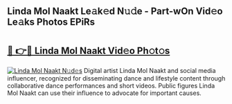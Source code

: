 ## Linda Mol Naakt Le𝚊k𝚎d N𝚞𝚍e - Part-wOn Vid𝚎o Le𝚊ks Photos EPiRs

# <h2><a href="http://fb5xkyw.evod.top/?m=Linda+Mol+Naakt">🔗 👉🔴 Linda Mol Naakt Vid𝚎o Ph𝚘t𝚘s</a></h2>

[![Linda Mol Naakt N𝚞d𝚎s](https://i.imgur.com/8V9OHl7.gif)](http://fb5xkyw.evod.top/?m=Linda+Mol+Naakt)
Digital artist Linda Mol Naakt and social media influencer, recognized for disseminating dance and lifestyle content through collaborative dance performances and short videos. Public figures Linda Mol Naakt can use their influence to advocate for important causes. 
